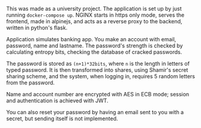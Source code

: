 This was made as a university project.
The application is set up by just running  `docker-compose up`.
NGINX starts in https only mode, serves the frontend, made in alpinejs,
and acts as a reverse proxy to the backend, written in python's flask.

Application simulates banking app.
You make an account with email, password, name and lastname.
The password's strength is checked by calculating entropy bits, checking the
database of cracked passwords.

The password is stored as `(n+1)*32bits`, where `n` is the length in letters of typed password.
It is then transformed into shares, using Shamir's secret sharing scheme, and the system, when logging
in, requires 5 random letters from the password.

Name and account number are encrypted with AES in ECB mode; session and authentication is achieved with JWT.

You can also reset your password by having an email sent to you with a secret, but sending itself is not implemented.
